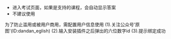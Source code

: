   - 进入考试页面，如果是支持的课程，会自动显示答案
  - 不建议使用

为了防止滥用或被用户商用，需配置用户信息使用
(1).关注公众号'原图'(ID:dandan_eglish)
(2).输入安装插件之后弹出的六位数字id
(3).提示绑定成功